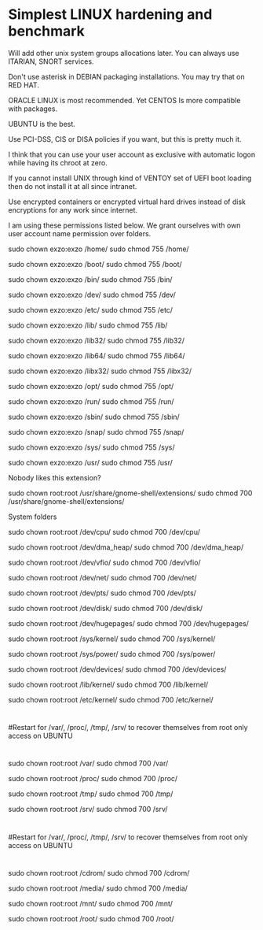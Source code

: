 # Simplest LINUX hardening and benchmark

Will add other unix system groups allocations later. You can always use ITARIAN, SNORT services.

Don't use asterisk in DEBIAN packaging installations. You may try that on RED HAT.

ORACLE LINUX is most recommended. Yet CENTOS Is more compatible with packages.

UBUNTU is the best.

Use PCI-DSS, CIS or DISA policies if you want, but this is pretty much it. 

I think that you can use your user account as exclusive with automatic logon while having its chroot at zero.

If you cannot install UNIX through kind of VENTOY set of UEFI boot loading then do not install it at all since intranet.

Use encrypted containers or encrypted virtual hard drives instead of disk encryptions for any work since internet.

I am using these permissions listed below.
We grant ourselves with own user account name permission over folders.

sudo chown exzo:exzo /home/
sudo chmod 755 /home/

sudo chown exzo:exzo /boot/
sudo chmod 755 /boot/

sudo chown exzo:exzo /bin/
sudo chmod 755 /bin/

sudo chown exzo:exzo /dev/
sudo chmod 755 /dev/

sudo chown exzo:exzo /etc/
sudo chmod 755 /etc/

sudo chown exzo:exzo /lib/
sudo chmod 755 /lib/

sudo chown exzo:exzo /lib32/
sudo chmod 755 /lib32/

sudo chown exzo:exzo /lib64/
sudo chmod 755 /lib64/

sudo chown exzo:exzo /libx32/
sudo chmod 755 /libx32/

sudo chown exzo:exzo /opt/
sudo chmod 755 /opt/

sudo chown exzo:exzo /run/
sudo chmod 755 /run/

sudo chown exzo:exzo /sbin/
sudo chmod 755 /sbin/

sudo chown exzo:exzo /snap/
sudo chmod 755 /snap/

sudo chown exzo:exzo /sys/
sudo chmod 755 /sys/

sudo chown exzo:exzo /usr/
sudo chmod 755 /usr/

Nobody likes this extension?

sudo chown root:root /usr/share/gnome-shell/extensions/
sudo chmod 700 /usr/share/gnome-shell/extensions/

System folders

sudo chown root:root /dev/cpu/
sudo chmod 700 /dev/cpu/

sudo chown root:root /dev/dma_heap/
sudo chmod 700 /dev/dma_heap/

sudo chown root:root /dev/vfio/
sudo chmod 700 /dev/vfio/

sudo chown root:root /dev/net/
sudo chmod 700 /dev/net/

sudo chown root:root /dev/pts/
sudo chmod 700 /dev/pts/

sudo chown root:root /dev/disk/
sudo chmod 700 /dev/disk/

sudo chown root:root /dev/hugepages/
sudo chmod 700 /dev/hugepages/

sudo chown root:root /sys/kernel/
sudo chmod 700 /sys/kernel/

sudo chown root:root /sys/power/
sudo chmod 700 /sys/power/

sudo chown root:root /dev/devices/
sudo chmod 700 /dev/devices/

sudo chown root:root /lib/kernel/
sudo chmod 700 /lib/kernel/

sudo chown root:root /etc/kernel/
sudo chmod 700 /etc/kernel/

#
#
#Restart for /var/, /proc/, /tmp/, /srv/ to recover themselves from root only access on UBUNTU
#
#
sudo chown root:root /var/
sudo chmod 700 /var/

sudo chown root:root /proc/
sudo chmod 700 /proc/

sudo chown root:root /tmp/
sudo chmod 700 /tmp/

sudo chown root:root /srv/
sudo chmod 700 /srv/
#
#
#Restart for /var/, /proc/, /tmp/, /srv/ to recover themselves from root only access on UBUNTU
#
#

sudo chown root:root /cdrom/
sudo chmod 700 /cdrom/

sudo chown root:root /media/
sudo chmod 700 /media/

sudo chown root:root /mnt/
sudo chmod 700 /mnt/

sudo chown root:root /root/
sudo chmod 700 /root/

